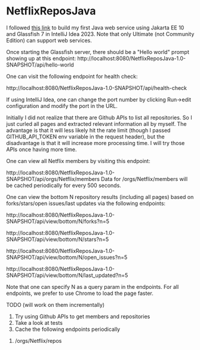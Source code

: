 # NetflixReposJava
I followed [this link](https://www.jetbrains.com/help/idea/creating-and-running-your-first-restful-web-service.html)
to build my first Java web service using Jakarta EE 10 and Glassfish 7 in IntelliJ Idea 2023. 
Note that only Ultimate (not Community Edition) can support web services. 

Once starting the Glassfish server, there should be a "Hello world" prompt showing up at this endpoint:
http://localhost:8080/NetflixReposJava-1.0-SNAPSHOT/api/hello-world

One can visit the following endpoint for health check:

http://localhost:8080/NetflixReposJava-1.0-SNAPSHOT/api/health-check

If using IntelliJ Idea, one can change the port number by clicking Run->edit configuration and modify the port in the URL. 

Initially I did not realize that there are Github APIs to list all repositories. So I just curled all pages and extracted 
relevant information all by myself. The advantage is that it will less likely hit the rate limit (though I passed GITHUB_API_TOKEN env variable in the request header), 
but the disadvantage is that it will increase more processing time. I will try those APIs once having more time. 

One can view all Netflix members by visiting this endpoint:

http://localhost:8080/NetflixReposJava-1.0-SNAPSHOT/api/orgs/Netflix/members
Data for /orgs/Netflix/members will be cached periodically for every 500 seconds.

One can view the bottom N repository results (including all pages) based on forks/stars/open issues/last updates via the following endpoints:

http://localhost:8080/NetflixReposJava-1.0-SNAPSHOT/api/view/bottom/N/forks?n=5

http://localhost:8080/NetflixReposJava-1.0-SNAPSHOT/api/view/bottom/N/stars?n=5

http://localhost:8080/NetflixReposJava-1.0-SNAPSHOT/api/view/bottom/N/open_issues?n=5

http://localhost:8080/NetflixReposJava-1.0-SNAPSHOT/api/view/bottom/N/last_updated?n=5

Note that one can specify N as a query param in the endpoints. For all endpoints, we prefer to use Chrome to load the page faster.

TODO (will work on them incrementally)
1. Try using Github APIs to get members and repositories
2. Take a look at tests
3. Cache the following endpoints periodically
1) /orgs/Netflix/repos
